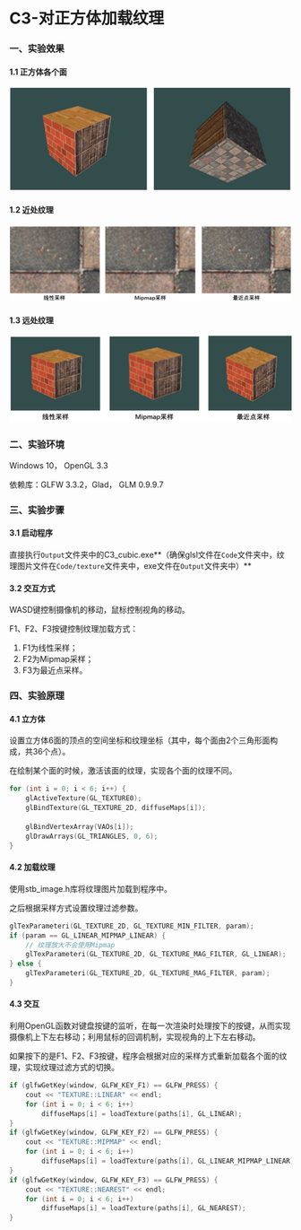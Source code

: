 # C3-对正方体加载纹理

### 一、实验效果

#### 1.1 正方体各个面

![result](Report/result2.png)

#### 1.2 近处纹理

![result](Report/result.png)

#### 1.3 远处纹理

![result](Report/result3.png)



### 二、实验环境

Windows 10， OpenGL 3.3

依赖库：GLFW 3.3.2，Glad， GLM 0.9.9.7



### 三、实验步骤

#### 3.1 启动程序

直接执行``Output``文件夹中的C3_cubic.exe**（确保glsl文件在``Code``文件夹中，纹理图片文件在``Code/texture``文件夹中，exe文件在``Output``文件夹中）**

#### 3.2 交互方式

WASD键控制摄像机的移动，鼠标控制视角的移动。

F1、F2、F3按键控制纹理加载方式：

1. F1为线性采样；
2. F2为Mipmap采样；
3. F3为最近点采样。



### 四、实验原理

#### 4.1 立方体

设置立方体6面的顶点的空间坐标和纹理坐标（其中，每个面由2个三角形面构成，共36个点）。

在绘制某个面的时候，激活该面的纹理，实现各个面的纹理不同。

```c++
for (int i = 0; i < 6; i++) {
    glActiveTexture(GL_TEXTURE0);
    glBindTexture(GL_TEXTURE_2D, diffuseMaps[i]);

    glBindVertexArray(VAOs[i]);
    glDrawArrays(GL_TRIANGLES, 0, 6);
}
```

#### 4.2 加载纹理

使用stb_image.h库将纹理图片加载到程序中。

之后根据采样方式设置纹理过滤参数。

```c++
glTexParameteri(GL_TEXTURE_2D, GL_TEXTURE_MIN_FILTER, param);
if (param == GL_LINEAR_MIPMAP_LINEAR) {
    // 纹理放大不会使用Mipmap
    glTexParameteri(GL_TEXTURE_2D, GL_TEXTURE_MAG_FILTER, GL_LINEAR); 
} else {
    glTexParameteri(GL_TEXTURE_2D, GL_TEXTURE_MAG_FILTER, param);
}
```

#### 4.3 交互

利用OpenGL函数对键盘按键的监听，在每一次渲染时处理按下的按键，从而实现摄像机上下左右移动；利用鼠标的回调机制，实现视角的上下左右移动。

如果按下的是F1、F2、F3按键，程序会根据对应的采样方式重新加载各个面的纹理，实现纹理过滤方式的切换。

```c++
if (glfwGetKey(window, GLFW_KEY_F1) == GLFW_PRESS) {
    cout << "TEXTURE::LINEAR" << endl;
    for (int i = 0; i < 6; i++) 
        diffuseMaps[i] = loadTexture(paths[i], GL_LINEAR);
}
if (glfwGetKey(window, GLFW_KEY_F2) == GLFW_PRESS) {
    cout << "TEXTURE::MIPMAP" << endl;
    for (int i = 0; i < 6; i++)
        diffuseMaps[i] = loadTexture(paths[i], GL_LINEAR_MIPMAP_LINEAR);
}
if (glfwGetKey(window, GLFW_KEY_F3) == GLFW_PRESS) {
    cout << "TEXTURE::NEAREST" << endl;
    for (int i = 0; i < 6; i++) 
        diffuseMaps[i] = loadTexture(paths[i], GL_NEAREST);
}
```
